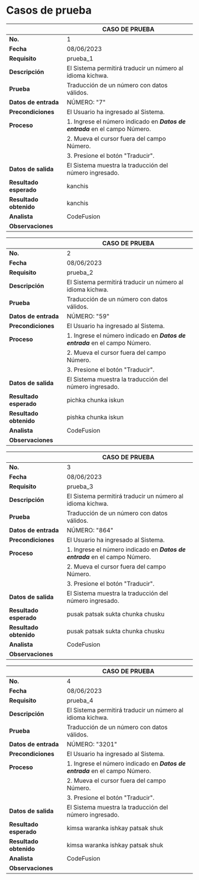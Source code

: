 # Casos de prueba

| | CASO DE PRUEBA |
|----------|----------|
| **No.** | 1 |
| **Fecha** | 08/06/2023 |
| **Requisito** | prueba_1 |
| **Descripción** | El Sistema permitirá traducir un número al idioma kichwa. |
| **Prueba** | Traducción de un número con datos válidos. |
| **Datos de entrada** | NÚMERO: "7" |
| **Precondiciones** | El Usuario ha ingresado al Sistema. |
| **Proceso** | 1. Ingrese el número indicado en ***Datos de entrada*** en el campo Número. |
|  | 2. Mueva el cursor fuera del campo Número. |
|  | 3. Presione el botón "Traducir". |
| **Datos de salida** | El Sistema muestra la traducción del número ingresado. |
| **Resultado esperado** | kanchis |
| **Resultado obtenido** | kanchis |
| **Analista** | CodeFusion |
| **Observaciones** |  |

| | CASO DE PRUEBA |
|----------|----------|
| **No.** | 2 |
| **Fecha** | 08/06/2023 |
| **Requisito** | prueba_2 |
| **Descripción** | El Sistema permitirá traducir un número al idioma kichwa. |
| **Prueba** | Traducción de un número con datos válidos. |
| **Datos de entrada** | NÚMERO: "59" |
| **Precondiciones** | El Usuario ha ingresado al Sistema. |
| **Proceso** | 1. Ingrese el número indicado en ***Datos de entrada*** en el campo Número. |
|  | 2. Mueva el cursor fuera del campo Número. |
|  | 3. Presione el botón "Traducir". |
| **Datos de salida** | El Sistema muestra la traducción del número ingresado. |
| **Resultado esperado** | pichka chunka iskun |
| **Resultado obtenido** | pishka chunka iskun |
| **Analista** | CodeFusion |
| **Observaciones** |  |

| | CASO DE PRUEBA |
|----------|----------|
| **No.** | 3 |
| **Fecha** | 08/06/2023 |
| **Requisito** | prueba_3 |
| **Descripción** | El Sistema permitirá traducir un número al idioma kichwa. |
| **Prueba** | Traducción de un número con datos válidos. |
| **Datos de entrada** | NÚMERO: "864" |
| **Precondiciones** | El Usuario ha ingresado al Sistema. |
| **Proceso** | 1. Ingrese el número indicado en ***Datos de entrada*** en el campo Número. |
|  | 2. Mueva el cursor fuera del campo Número. |
|  | 3. Presione el botón "Traducir". |
| **Datos de salida** | El Sistema muestra la traducción del número ingresado. |
| **Resultado esperado** | pusak patsak sukta chunka chusku |
| **Resultado obtenido** | pusak patsak sukta chunka chusku |
| **Analista** | CodeFusion |
| **Observaciones** |  |

| | CASO DE PRUEBA |
|----------|----------|
| **No.** | 4 |
| **Fecha** | 08/06/2023 |
| **Requisito** | prueba_4 |
| **Descripción** | El Sistema permitirá traducir un número al idioma kichwa. |
| **Prueba** | Traducción de un número con datos válidos. |
| **Datos de entrada** | NÚMERO: "3201" |
| **Precondiciones** | El Usuario ha ingresado al Sistema. |
| **Proceso** | 1. Ingrese el número indicado en ***Datos de entrada*** en el campo Número. |
|  | 2. Mueva el cursor fuera del campo Número. |
|  | 3. Presione el botón "Traducir". |
| **Datos de salida** | El Sistema muestra la traducción del número ingresado. |
| **Resultado esperado** | kimsa waranka ishkay patsak shuk |
| **Resultado obtenido** | kimsa waranka ishkay patsak shuk |
| **Analista** | CodeFusion |
| **Observaciones** |  |
